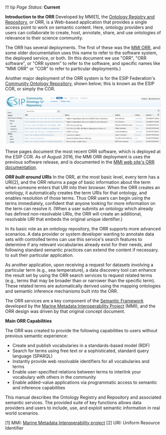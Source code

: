 !!! tip
    _Page Status_: **Current**

**Introduction to the ORR**
Developed by MMI[1], the [Ontology Registry and Repository](http://github.com/mmisw), or ORR, is a Web-based application 
that provides a single access point to work on semantic content. Here, ontology providers and users can collaborate 
to create, host, annotate, share, and use ontologies of relevance to their science community.

The ORR has several deployments. The first of these was the [MMI ORR](http://mmisw.org), and some older 
documentation uses this name to refer to the software system, the deployed service, or both.
(In this document we use "ORR", "ORR software", or "ORR system" to refer to the software, 
and specific names like "MMI ORR" or "COR" to refer to particular deployments.)

Another major deployment of the ORR system is for the ESIP Federation's [Community Ontology
Repository](http://cor.esipfed.org), shown below; this is known as the ESIP COR, or simply the COR.

![](img/cor/cor-browse-page-20160828.png)

These pages document the most recent ORR software, which is deployed at the ESIP COR. 
As of August 2016, the MMI ORR deployment is uses the previous software release, and is documented 
in the [MMI web site's ORR documentation](https://marinemetadata.org/mmiorrusrman). 


***ORR built around URIs*** 
In the ORR, at the most basic level, every term has a URI[2], and the ORR returns a page of basic information about 
the term when someone enters that URI into their browser. When the ORR creates an ontology,
it automatically creates the term URIs for that ontology, and enables resolution of those terms. 
Thus ORR users can begin using the terms immediately, confident that anyone looking for more 
information on the term can resolve it. (When a user submits an ontology which already has
defined non-resolvable URIs, the ORR will create an additional, resolvable URI that embeds
the original unique identifier.)

In its basic role as an ontology repository, the ORR supports more advanced scenarios. 
A data provider or system developer wanting to annotate data sets with controlled terms
can use this service's search features to determine if any relevant vocabularies already exist
for their needs, and following standard semantic practices can extend the content if necessary. 
to suit their particular application. 

As another application, upon receiving a request for datasets involving a particular term 
(e.g., sea temperature), a data discovery tool can enhance the result set by using the 
ORR search services to request related terms (e.g., terms that may be broader than or 
narrower than the specific term). These related terms are automatically derived using 
the mapping ontologies and semantic inference mechanisms built into the ORR.

The ORR services are a key component of the [Semantic Framework](http://marinemetadata.org/semanticframework) 
developed by the [Marine Metadata Interoperability Project](http://marinemetadata.org) (MMI), 
and the ORR design was driven by that original concept document.

**Main ORR Capabilities**

The ORR was created to provide the following capabilities to users without previous semantic experience:

*   Create and publish vocabularies in a standards-based model (RDF)
*   Search for terms using free text or a sophisticated, standard query language (SPARQL)
*   Instantly provide web resolvable identifiers for all vocabularies and terms
*   Enable user-specified relations between terms to interlink your vocabulary with others in the community
*   Enable added-value applications via programmatic access to semantic and inference capabilities 

This manual describes the Ontology Registry and Repository and associated semantic services. 
The provided suite of key functions allows data providers and users to include, use, and exploit
semantic information in real world scenarios.

[1] MMI: [Marine Metadata Interoperability project](http://marinemetadata.org)
[2] URI: Uniform Resource Identifier
